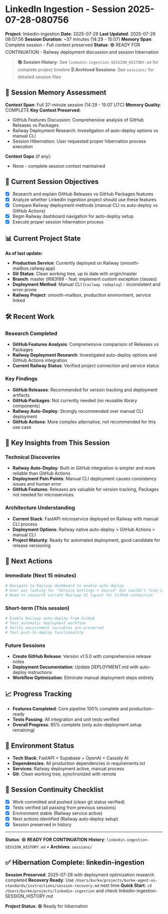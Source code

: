 # LinkedIn Ingestion - Session 2025-07-28-080756
**Project**: linkedin-ingestion
**Date**: 2025-07-28
**Last Updated**: 2025-07-28 08:07:56
**Session Duration**: ~37 minutes (14:29 - 15:07)
**Memory Span**: Complete session - Full context preserved
**Status**: 🟢 READY FOR CONTINUATION - Railway deployment discussion and session hibernation

> **📚 Session History**: See `linkedin-ingestion-SESSION_HISTORY.md` for complete project timeline
> **🗄️ Archived Sessions**: See `sessions/` for detailed session files

## 🧠 **Session Memory Assessment**
**Context Span**: Full 37-minute session (14:29 - 15:07 UTC)
**Memory Quality**: COMPLETE
**Key Context Preserved**:
- GitHub Features Discussion: Comprehensive analysis of GitHub Releases vs Packages
- Railway Deployment Research: Investigation of auto-deploy options vs manual CLI
- Session Hibernation: User requested proper hibernation process execution

**Context Gaps** (if any):
- None - complete session context maintained

## 🎯 **Current Session Objectives**
- [x] Research and explain GitHub Releases vs GitHub Packages features
- [x] Analyze whether LinkedIn ingestion project should use these features
- [x] Compare Railway deployment methods (manual CLI vs auto-deploy vs GitHub Actions)
- [x] Begin Railway dashboard navigation for auto-deploy setup
- [x] Execute proper session hibernation process

## 📊 **Current Project State**
**As of last update:**
- **Production Service**: Currently deployed on Railway (smooth-mailbox.railway.app)
- **Git Status**: Clean working tree, up to date with origin/master
- **Branch**: master (f683f89 - feat: implement custom exception classes)
- **Deployment Method**: Manual CLI (`railway redeploy`) - inconsistent and error-prone
- **Railway Project**: smooth-mailbox, production environment, service linked

## 🛠️ **Recent Work**

### Research Completed
- **GitHub Features Analysis**: Comprehensive comparison of Releases vs Packages
- **Railway Deployment Research**: Investigated auto-deploy options and GitHub Actions integration
- **Current Railway Status**: Verified project connection and service status

### Key Findings
- **GitHub Releases**: Recommended for version tracking and deployment artifacts
- **GitHub Packages**: Not currently needed (no reusable library components)
- **Railway Auto-Deploy**: Strongly recommended over manual CLI deployment
- **GitHub Actions**: More complex alternative, not recommended for this use case

## 🧠 **Key Insights from This Session**

### Technical Discoveries
- **Railway Auto-Deploy**: Built-in GitHub integration is simpler and more reliable than GitHub Actions
- **Deployment Pain Points**: Manual CLI deployment causes consistency issues and human error
- **GitHub Features**: Releases are valuable for version tracking, Packages not needed for microservices

### Architecture Understanding
- **Current Stack**: FastAPI microservice deployed on Railway with manual CLI process
- **Deployment Options**: Railway native auto-deploy > GitHub Actions > manual CLI
- **Project Maturity**: Ready for automated deployment, good candidate for release versioning

## 🚀 **Next Actions**

### Immediate (Next 15 minutes)
```bash
# Navigate to Railway dashboard to enable auto-deploy
# User was looking for "Service Settings > Source" but couldn't find it
# Need to research current Railway UI layout for GitHub connection
```

### Short-term (This session)
```bash
# Enable Railway auto-deploy from GitHub
# Test automatic deployment workflow
# Verify environment variables are preserved
# Test push-to-deploy functionality
```

### Future Sessions
- **Create GitHub Release**: Version v1.5.0 with comprehensive release notes
- **Deployment Documentation**: Update DEPLOYMENT.md with auto-deploy instructions
- **Workflow Optimization**: Eliminate manual deployment steps entirely

## 📈 **Progress Tracking**
- **Features Completed**: Core pipeline 100% complete and production-ready
- **Tests Passing**: All integration and unit tests verified
- **Overall Progress**: 95% complete (only auto-deployment setup remaining)

## 🔧 **Environment Status**
- **Tech Stack**: FastAPI + Supabase + OpenAI + Cassidy AI
- **Dependencies**: All production dependencies in requirements.txt
- **Services**: Railway deployment active, manual process
- **Git**: Clean working tree, synchronized with remote

## 🔄 **Session Continuity Checklist**
- [x] Work committed and pushed (clean git status verified)
- [x] Tests verified (all passing from previous sessions)
- [x] Environment stable (Railway service active)
- [x] Next actions identified (Railway auto-deploy setup)
- [x] Session preserved in history

---
**Status**: 🟢 **READY FOR CONTINUATION**
**History**: `linkedin-ingestion-SESSION_HISTORY.md` • **Archives**: `sessions/`

## ✅ Hibernation Complete: linkedin-ingestion

**Session Preserved**: 2025-07-28 with deployment optimization research completed
**Recovery Ready**: Use `/Users/burke/projects/burke-agent-os-standards/instructions/session-recovery.md` next time
**Quick Start**: `cd /Users/burke/projects/linkedin-ingestion` and check linkedin-ingestion-SESSION_HISTORY.md

**Project Status**: 🟢 Ready for hibernation
